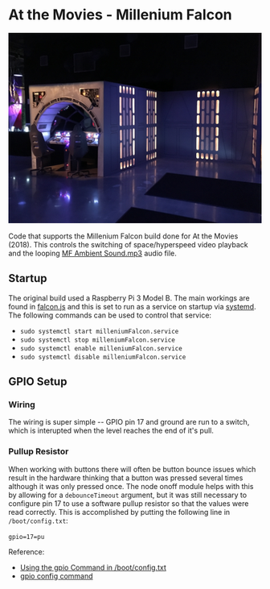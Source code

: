 # At the Movies - Millenium Falcon

![Millenium Falcon](./media/MilleniumFalcon.jpg)

Code that supports the Millenium Falcon build done for At the Movies (2018). This controls the switching of space/hyperspeed video playback and the looping [MF Ambient Sound.mp3](./media/MF_Ambient_Sound.mp3) audio file.

## Startup

The original build used a Raspberry Pi 3 Model B. The main workings are found in [falcon.js](./falcon.js) and this is set to run as a service on startup via [systemd](https://www.raspberrypi.org/documentation/linux/usage/systemd.md). The following commands can be used to control that service:

* `sudo systemctl start milleniumFalcon.service`
* `sudo systemctl stop milleniumFalcon.service`
* `sudo systemctl enable milleniumFalcon.service`
* `sudo systemctl disable milleniumFalcon.service`

## GPIO Setup

### Wiring

The wiring is super simple -- GPIO pin 17 and ground are run to a switch, which is interupted
when the level reaches the end of it's pull.

### Pullup Resistor

When working with buttons there will often be button bounce issues which result in the hardware thinking that a button was pressed several times although it was only pressed once. The node onoff module helps with this by allowing for a `debounceTimeout` argument, but it was still necessary to configure pin 17 to use a software pullup resistor so that the values were read correctly. This is accomplished by putting the following line in `/boot/config.txt`:

`gpio=17=pu`

Reference:

* [Using the gpio Command in /boot/config.txt](https://www.npmjs.com/package/onoff#using-the-gpio-command-in-bootconfigtxt)
* [gpio config command](https://www.raspberrypi.org/forums/viewtopic.php?f=117&t=208748)